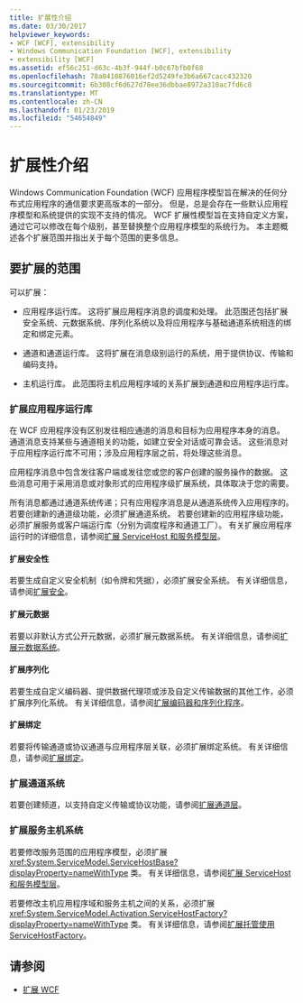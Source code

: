 ```yaml
---
title: 扩展性介绍
ms.date: 03/30/2017
helpviewer_keywords:
- WCF [WCF], extensibility
- Windows Communication Foundation [WCF], extensibility
- extensibility [WCF]
ms.assetid: ef56c251-d63c-4b3f-944f-b0c67bfb0f68
ms.openlocfilehash: 78a0410876016ef2d5249fe3b6a667cacc432320
ms.sourcegitcommit: 6b308cf6d627d78ee36dbbae8972a310ac7fd6c8
ms.translationtype: MT
ms.contentlocale: zh-CN
ms.lasthandoff: 01/23/2019
ms.locfileid: "54654849"
---
```

# <a name="introduction-to-extensibility"></a>扩展性介绍
Windows Communication Foundation (WCF) 应用程序模型旨在解决的任何分布式应用程序的通信要求更高版本的一部分。 但是，总是会存在一些默认应用程序模型和系统提供的实现不支持的情况。 WCF 扩展性模型旨在支持自定义方案，通过它可以修改在每个级别，甚至替换整个应用程序模型的系统行为。 本主题概述各个扩展范围并指出关于每个范围的更多信息。  
  
## <a name="areas-to-extend"></a>要扩展的范围  
 可以扩展：  
  
-   应用程序运行库。 这将扩展应用程序消息的调度和处理。 此范围还包括扩展安全系统、元数据系统、序列化系统以及将应用程序与基础通道系统相连的绑定和绑定元素。  
  
-   通道和通道运行库。 这将扩展在消息级别运行的系统，用于提供协议、传输和编码支持。  
  
-   主机运行库。 此范围将主机应用程序域的关系扩展到通道和应用程序运行库。  
  
### <a name="extending-the-application-runtime"></a>扩展应用程序运行库  
 在 WCF 应用程序没有区别发往相应通道的消息和目标为应用程序本身的消息。 通道消息支持某些与通道相关的功能，如建立安全对话或可靠会话。 这些消息对于应用程序运行库不可用；涉及应用程序层之前，将处理这些消息。  
  
 应用程序消息中包含发往客户端或发往您或您的客户创建的服务操作的数据。 这些消息可用于采用消息或对象形式的应用程序级扩展系统，具体取决于您的需要。  
  
 所有消息都通过通道系统传递；只有应用程序消息是从通道系统传入应用程序的。 若要创建新的通道级功能，必须扩展通道系统。 若要创建新的应用程序级功能，必须扩展服务或客户端运行库（分别为调度程序和通道工厂）。 有关扩展应用程序运行时的详细信息，请参阅[扩展 ServiceHost 和服务模型层](../../../docs/framework/wcf/extending/extending-servicehost-and-the-service-model-layer.md)。  
  
#### <a name="extending-security"></a>扩展安全性  
 若要生成自定义安全机制（如令牌和凭据），必须扩展安全系统。 有关详细信息，请参阅[扩展安全](../../../docs/framework/wcf/extending/extending-security.md)。  
  
#### <a name="extending-metadata"></a>扩展元数据  
 若要以非默认方式公开元数据，必须扩展元数据系统。 有关详细信息，请参阅[扩展元数据系统](../../../docs/framework/wcf/extending/extending-the-metadata-system.md)。  
  
#### <a name="extending-serialization"></a>扩展序列化  
 若要生成自定义编码器、提供数据代理项或涉及自定义传输数据的其他工作，必须扩展序列化系统。 有关详细信息，请参阅[扩展编码器和序列化程序](../../../docs/framework/wcf/extending/extending-encoders-and-serializers.md)。  
  
#### <a name="extending-bindings"></a>扩展绑定  
 若要将传输通道或协议通道与应用程序层关联，必须扩展绑定系统。 有关详细信息，请参阅[扩展绑定](../../../docs/framework/wcf/extending/extending-bindings.md)。  
  
### <a name="extending-the-channel-system"></a>扩展通道系统  
 若要创建频道，以支持自定义传输或协议功能，请参阅[扩展通道层](../../../docs/framework/wcf/extending/extending-the-channel-layer.md)。  
  
### <a name="extending-the-service-hosting-system"></a>扩展服务主机系统  
 若要修改服务范围的应用程序模型，必须扩展 <xref:System.ServiceModel.ServiceHostBase?displayProperty=nameWithType> 类。 有关详细信息，请参阅[扩展 ServiceHost 和服务模型层](../../../docs/framework/wcf/extending/extending-servicehost-and-the-service-model-layer.md)。  
  
 若要修改主机应用程序域和服务主机之间的关系，必须扩展 <xref:System.ServiceModel.Activation.ServiceHostFactory?displayProperty=nameWithType> 类。 有关详细信息，请参阅[扩展托管使用 ServiceHostFactory](../../../docs/framework/wcf/extending/extending-hosting-using-servicehostfactory.md)。  
  
## <a name="see-also"></a>请参阅
- [扩展 WCF](../../../docs/framework/wcf/extending/index.md)
